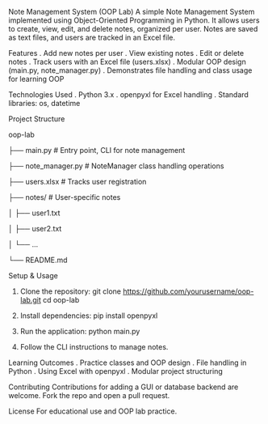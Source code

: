 Note Management System (OOP Lab)
A simple Note Management System implemented using Object-Oriented Programming in Python. It allows users to create, view, edit, and delete notes, organized per user. Notes are saved as text files, and users are tracked in an Excel file.

Features
. Add new notes per user
. View existing notes
. Edit or delete notes
. Track users with an Excel file
(users.xlsx)
. Modular OOP design (main.py, note_manager.py)
. Demonstrates file handling and class usage for learning OOP


Technologies Used
. Python 3.x
. openpyxl for Excel handling
. Standard libraries: os, datetime


Project Structure

oop-lab

├── main.py                  # Entry point, CLI for note management

├── note_manager.py          # NoteManager class handling operations

├── users.xlsx               # Tracks user registration

├── notes/                   # User-specific notes

│   ├── user1.txt

│   ├── user2.txt

│   └── ...

└── README.md


Setup & Usage

1. Clone the repository:
git clone https://github.com/yourusername/oop-lab.git
cd oop-lab

2. Install dependencies:
pip install openpyxl

3. Run the application:
python main.py

4. Follow the CLI instructions to manage notes.

Learning Outcomes
. Practice classes and OOP design
. File handling in Python
. Using Excel with openpyxl
. Modular project structuring
   
Contributing
Contributions for adding a GUI or database backend are welcome. Fork the repo and open a pull request.

License
For educational use and OOP lab practice.


